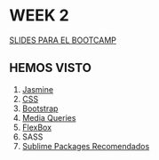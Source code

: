 <h1>WEEK 2</h1>

<a href="https://skylabcoders.github.io/bootcamp-julio2017/?full#html5">SLIDES PARA EL BOOTCAMP</a>

<h2>HEMOS VISTO</h2>

<ol>
    <li><a href="https://github.com/jovihu10/skylab_bootcamp2017/tree/master/COURSE/week2/jasmine">Jasmine</a></li>
    <li><a href="https://github.com/jovihu10/skylab_bootcamp2017/blob/master/COURSE/week2/css">CSS</a></li>
    <li><a href="https://github.com/jovihu10/skylab_bootcamp2017/blob/master/COURSE/week2/bootstrap">Bootstrap</a></li>
    <li><a href="https://github.com/jovihu10/skylab_bootcamp2017/tree/master/COURSE/week2/media_queries">Media Queries</a></li>
    <li><a href="https://github.com/jovihu10/skylab_bootcamp2017/tree/master/COURSE/week2/css/flexbox">FlexBox</a></li>
    <li>SASS</li>
    <li><a href="https://github.com/jovihu10/skylab_bootcamp2017/blob/master/COURSE/week2/sublimePackages">Sublime Packages Recomendados</a></li>
</ol>